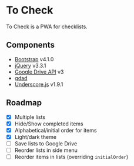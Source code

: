 # To Check

To Check is a PWA for checklists.

## Components

- [Bootstrap](https://getbootstrap.com/) v4.1.0
- [jQuery](https://jquery.com/) v3.3.1
- [Google Drive API](https://developers.google.com/drive/) v3
- [gdad](https://github.com/adrianbota/gdrive-appdata)
- [Underscore.js](https://underscorejs.org/) v1.9.1

## Roadmap

- [X] Multiple lists
- [X] Hide/Show completed items
- [X] Alphabetical/initial order for items
- [X] Light/dark theme
- [ ] Save lists to Google Drive
- [ ] Reorder lists in side menu
- [ ] Reorder items in lists (overriding `initialOrder`)
